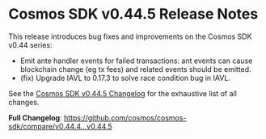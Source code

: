 # Cosmos SDK v0.44.5 Release Notes

This release introduces bug fixes and improvements on the Cosmos SDK v0.44 series:

- Emit ante handler events for failed transactions: ant events can cause blockchain change (eg tx fees) and related events should be emitted.
- (fix) Upgrade IAVL to 0.17.3 to solve race condition bug in IAVL.

See the [Cosmos SDK v0.44.5 Changelog](https://github.com/cosmos/cosmos-sdk/blob/v0.44.5/CHANGELOG.md) for the exhaustive list of all changes.

**Full Changelog**: https://github.com/cosmos/cosmos-sdk/compare/v0.44.4...v0.44.5
